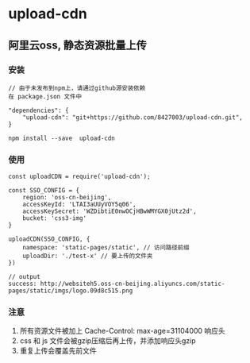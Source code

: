 # upload-cdn
## 阿里云oss, 静态资源批量上传

### 安装  
```
// 由于未发布到npm上，请通过github源安装依赖
在 package.json 文件中

"dependencies": {
    "upload-cdn": "git+https://github.com/8427003/upload-cdn.git",
}

npm install --save  upload-cdn
```

### 使用
```
const uploadCDN = require('upload-cdn');

const SSO_CONFIG = {
    region: 'oss-cn-beijing',
    accessKeyId: 'LTAI3aUUyVOY5q06',
    accessKeySecret: 'WZDibtiE0nwOCjHBwWMYGX0jUtz2d',
    bucket: 'css3-img'
}

uploadCDN(SSO_CONFIG, {
    namespace: 'static-pages/static', // 访问路径前缀
    uploadDir: './test-x' // 要上传的文件夹
})

// output
success: http://websiteh5.oss-cn-beijing.aliyuncs.com/static-pages/static/imgs/logo.09d8c515.png
```

### 注意
1. 所有资源文件被加上 Cache-Control: max-age=31104000 响应头
2. css 和 js 文件会被gzip压缩后再上传，并添加响应头gzip
3. 重复上传会覆盖先前文件

